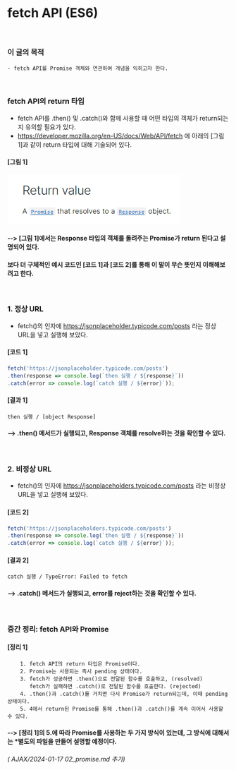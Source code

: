 # fetch API (ES6)
<br/>

### 이 글의 목적
    - fetch API를 Promise 객체와 연관하여 개념을 익히고자 한다.
<br/>

### fetch API의 return 타입
- fetch API를 .then() 및 .catch()와 함께 사용할 때 어떤 타입의 객체가 return되는지 유의할 필요가 있다.
- https://developer.mozilla.org/en-US/docs/Web/API/fetch 에 아래의 [그림 1]과 같이 return 타입에 대해 기술되어 있다.
#### [그림 1]
![IMAGE](images/fetchReturn.png)
#### --> [그림 1]에서는 Response 타입의 객체를 돌려주는 Promise가 return 된다고 설명되어 있다.
#### 보다 더 구체적인 예시 코드인 [코드 1]과 [코드 2]를 통해 이 말이 무슨 뜻인지 이해해보려고 한다.
<br/>

### 1. 정상 URL
- fetch()의 인자에 https://jsonplaceholder.typicode.com/posts 라는 정상 URL을 넣고 실행해 보았다.
#### [코드 1]
```javascript
fetch('https://jsonplaceholder.typicode.com/posts')
.then(response => console.log(`then 실행 / ${response}`))
.catch(error => console.log(`catch 실행 / ${error}`));
```
#### [결과 1]
    then 실행 / [object Response]
#### --> .then() 메서드가 실행되고, Response 객체를 resolve하는 것을 확인할 수 있다.
<br/>

### 2. 비정상 URL
- fetch()의 인자에 https://jsonplaceholders.typicode.com/posts 라는 비정상 URL을 넣고 실행해 보았다.
#### [코드 2]
```javascript
fetch('https://jsonplaceholders.typicode.com/posts')
.then(response => console.log(`then 실행 / ${response}`))
.catch(error => console.log(`catch 실행 / ${error}`));
```
#### [결과 2]
    catch 실행 / TypeError: Failed to fetch
####
#### --> .catch() 메서드가 실행되고, error를 reject하는 것을 확인할 수 있다.
<br/>

### 중간 정리: fetch API와 Promise
#### [정리 1]
```plaintext
    1. fetch API의 return 타입은 Promise이다.
    2. Promise는 사용되는 즉시 pending 상태이다.
    3. fetch가 성공하면 .then()으로 전달된 함수를 호출하고, (resolved)
       fetch가 실패하면 .catch()로 전달된 함수를 호출한다. (rejected)
    4. .then()과 .catch()를 거치면 다시 Promise가 return되는데, 이때 pending 상태이다.
    5. 4에서 return된 Promise를 통해 .then()과 .catch()를 계속 이어서 사용할 수 있다.
```
#### --> [정리 1]의 5.에 따라 Promise를 사용하는 두 가지 방식이 있는데, 그 방식에 대해서는 *별도의 파일을 만들어 설명할 예정이다.
###### ( AJAX/2024-01-17 02_promise.md 추가)
